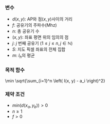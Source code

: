 ### 변수
- $d(x, y)$: AP와 점$(x, y)$사이의 거리  
- $f$: 공유기의 주파수(Mhz)  
- $n$: 총 공유기 수  
- $(x,y)$: 좌표 평면 위의 임의의 점  
- $j$: $j$ 번째 공유기 $(1\leq j\leq n,\,j\in\mathbb{N})$  
- $S$: 지도 픽셀 좌표의 전체 집합  
- $m$: $I_h$의 평균  

### 목적 함수

\min \sqrt{\sum_{i=1}^n \left( I(x, y) - a_i \right)^2}


### 제약 조건
- $min{(d(x_a, y_b))} > 0$  
- $n\ge  1$  
- $f\gt 0$  
